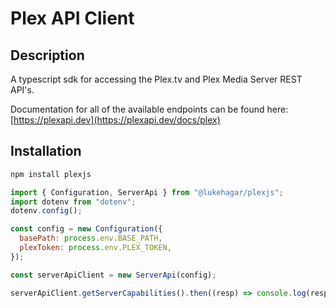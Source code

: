 # Plex API Client

## Description

A typescript sdk for accessing the Plex.tv and Plex Media Server REST API's.

Documentation for all of the available endpoints can be found here:
[https://plexapi.dev](https://plexapi.dev/docs/plex)

## Installation

```bash
npm install plexjs
```


```javascript
import { Configuration, ServerApi } from "@lukehagar/plexjs";
import dotenv from "dotenv";
dotenv.config();

const config = new Configuration({
  basePath: process.env.BASE_PATH,
  plexToken: process.env.PLEX_TOKEN,
});

const serverApiClient = new ServerApi(config);

serverApiClient.getServerCapabilities().then((resp) => console.log(resp));
```
